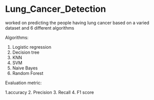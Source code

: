 # Lung_Cancer_Detection
worked on predicting the people having lung cancer based on a varied dataset and 6 different algorithms



Algorithms:

1. Logistic regression
2. Decision tree
3. KNN
4. SVM
5. Naive Bayes
6. Random Forest


Evaluation metric:

1.accuracy
2. Precision
3. Recall
4. F1 score


